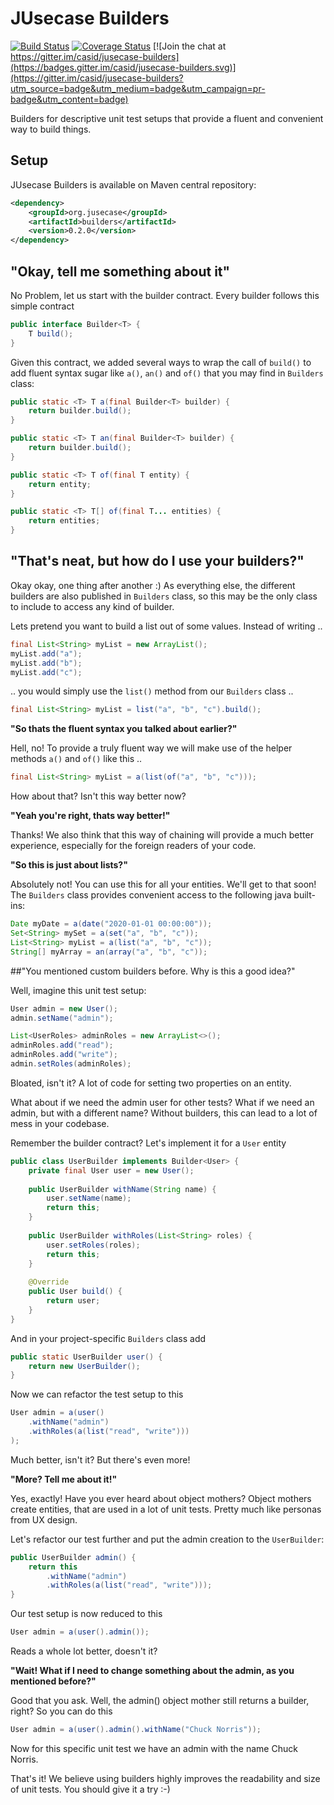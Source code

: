 # JUsecase Builders

[![Build Status](https://travis-ci.org/casid/jusecase-builders.svg?branch=master)](https://travis-ci.org/casid/jusecase-builders)
[![Coverage Status](https://coveralls.io/repos/github/casid/jusecase-builders/badge.svg?branch=master)](https://coveralls.io/github/casid/jusecase-builders?branch=master)
[![Join the chat at https://gitter.im/casid/jusecase-builders](https://badges.gitter.im/casid/jusecase-builders.svg)](https://gitter.im/casid/jusecase-builders?utm_source=badge&utm_medium=badge&utm_campaign=pr-badge&utm_content=badge)

Builders for descriptive unit test setups that provide a fluent and convenient way to build things.

##  Setup
JUsecase Builders is available on Maven central repository:
```xml
<dependency>
    <groupId>org.jusecase</groupId>
    <artifactId>builders</artifactId>
    <version>0.2.0</version>
</dependency>
```

## "Okay, tell me something about it"
No Problem, let us start with the builder contract. Every builder follows this simple contract
```java
public interface Builder<T> {
    T build();
}
```
Given this contract, we added several ways to wrap the call of `build()` to add fluent syntax sugar like `a()`, `an()` and `of()` that you may find in `Builders` class:
```java
public static <T> T a(final Builder<T> builder) {
    return builder.build();
}

public static <T> T an(final Builder<T> builder) {
    return builder.build();
}

public static <T> T of(final T entity) {
    return entity;
}

public static <T> T[] of(final T... entities) {
    return entities;
}
```

## "That's neat, but how do I use your builders?"
Okay okay, one thing after another :) As everything else, the different builders are also published in `Builders` class, so this may be the only class to include to access any kind of builder.

Lets pretend you want to build a list out of some values. Instead of writing ..
```java
final List<String> myList = new ArrayList();
myList.add("a");
myList.add("b");
myList.add("c");
```
.. you would simply use the `list()` method from our `Builders` class ..
```java
final List<String> myList = list("a", "b", "c").build();
```

**"So thats the fluent syntax you talked about earlier?"**

Hell, no! To provide a truly fluent way we will make use of the helper methods `a()` and `of()` like this ..
```java
final List<String> myList = a(list(of("a", "b", "c")));
```
How about that? Isn't this way better now?

**"Yeah you're right, thats way better!"**

Thanks! We also think that this way of chaining will provide a much better experience, especially for the foreign readers of your code.

**"So this is just about lists?"**

Absolutely not! You can use this for all your entities. We'll get to that soon! The `Builders` class provides convenient access to the following java built-ins:
```java
Date myDate = a(date("2020-01-01 00:00:00"));
Set<String> mySet = a(set("a", "b", "c"));
List<String> myList = a(list("a", "b", "c"));
String[] myArray = an(array("a", "b", "c"));
```

##"You mentioned custom builders before. Why is this a good idea?"

Well, imagine this unit test setup:
```java
User admin = new User();
admin.setName("admin");

List<UserRoles> adminRoles = new ArrayList<>();
adminRoles.add("read");
adminRoles.add("write");
admin.setRoles(adminRoles);
```

Bloated, isn't it? A lot of code for setting two properties on an entity.

What about if we need the admin user for other tests? What if we need an admin, but with a different name? Without builders, this can lead to a lot of mess in your codebase.

Remember the builder contract? Let's implement it for a `User` entity
```java
public class UserBuilder implements Builder<User> {
    private final User user = new User();
    
    public UserBuilder withName(String name) {
        user.setName(name);
        return this;
    }
    
    public UserBuilder withRoles(List<String> roles) {
        user.setRoles(roles);
        return this;
    }
    
    @Override
    public User build() {
        return user;
    }
}
```

And in your project-specific `Builders` class add
```java
public static UserBuilder user() {
    return new UserBuilder();
}
```

Now we can refactor the test setup to this
```java
User admin = a(user()
    .withName("admin")
    .withRoles(a(list("read", "write")))
);
```

Much better, isn't it? But there's even more!

**"More? Tell me about it!"**

Yes, exactly! Have you ever heard about object mothers? Object mothers create entities, that are used in a lot of unit tests. Pretty much like personas from UX design.

Let's refactor our test further and put the admin creation to the `UserBuilder`:
```java
public UserBuilder admin() {
    return this
        .withName("admin")
        .withRoles(a(list("read", "write")));
}
```

Our test setup is now reduced to this
```java
User admin = a(user().admin());
```

Reads a whole lot better, doesn't it?

**"Wait! What if I need to change something about the admin, as you mentioned before?"**

Good that you ask. Well, the admin() object mother still returns a builder, right? So you can do this
```java
User admin = a(user().admin().withName("Chuck Norris"));
```

Now for this specific unit test we have an admin with the name Chuck Norris.

That's it! We believe using builders highly improves the readability and size of unit tests. You should give it a try :-)
